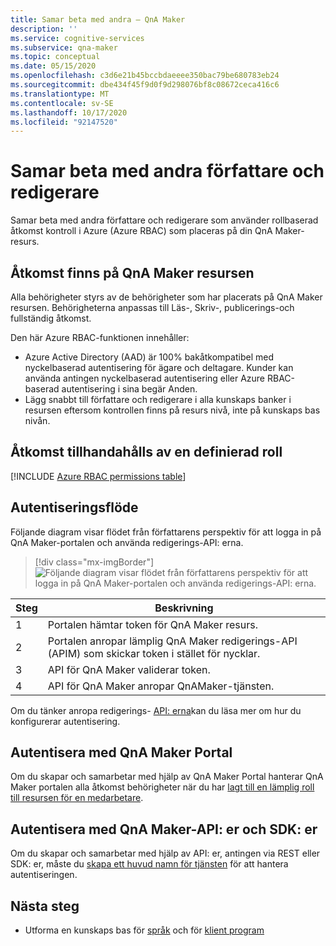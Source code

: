 ```yaml
---
title: Samar beta med andra – QnA Maker
description: ''
ms.service: cognitive-services
ms.subservice: qna-maker
ms.topic: conceptual
ms.date: 05/15/2020
ms.openlocfilehash: c3d6e21b45bccbdaeeee350bac79be680783eb24
ms.sourcegitcommit: dbe434f45f9d0f9d298076bf8c08672ceca416c6
ms.translationtype: MT
ms.contentlocale: sv-SE
ms.lasthandoff: 10/17/2020
ms.locfileid: "92147520"
---
```

# <a name="collaborate-with-other-authors-and-editors"></a>Samar beta med andra författare och redigerare

Samar beta med andra författare och redigerare som använder rollbaserad åtkomst kontroll i Azure (Azure RBAC) som placeras på din QnA Maker-resurs.

## <a name="access-is-provided-on-the-qna-maker-resource"></a>Åtkomst finns på QnA Maker resursen

Alla behörigheter styrs av de behörigheter som har placerats på QnA Maker resursen. Behörigheterna anpassas till Läs-, Skriv-, publicerings-och fullständig åtkomst.

Den här Azure RBAC-funktionen innehåller:
* Azure Active Directory (AAD) är 100% bakåtkompatibel med nyckelbaserad autentisering för ägare och deltagare. Kunder kan använda antingen nyckelbaserad autentisering eller Azure RBAC-baserad autentisering i sina begär Anden.
* Lägg snabbt till författare och redigerare i alla kunskaps banker i resursen eftersom kontrollen finns på resurs nivå, inte på kunskaps bas nivån.

## <a name="access-is-provided-by-a-defined-role"></a>Åtkomst tillhandahålls av en definierad roll

[!INCLUDE [Azure RBAC permissions table](../includes/role-based-access-control.md)]

## <a name="authentication-flow"></a>Autentiseringsflöde

Följande diagram visar flödet från författarens perspektiv för att logga in på QnA Maker-portalen och använda redigerings-API: erna.

> [!div class="mx-imgBorder"]
> ![Följande diagram visar flödet från författarens perspektiv för att logga in på QnA Maker-portalen och använda redigerings-API: erna.](../media/qnamaker-how-to-collaborate-knowledge-base/rbac-flow-from-portal-to-service.png)

|Steg|Beskrivning|
|--|--|
|1|Portalen hämtar token för QnA Maker resurs.|
|2|Portalen anropar lämplig QnA Maker redigerings-API (APIM) som skickar token i stället för nycklar.|
|3|API för QnA Maker validerar token.|
|4 |API för QnA Maker anropar QnAMaker-tjänsten.|

Om du tänker anropa redigerings- [API: erna](../How-To/collaborate-knowledge-base.md)kan du läsa mer om hur du konfigurerar autentisering.

## <a name="authenticate-by-qna-maker-portal"></a>Autentisera med QnA Maker Portal

Om du skapar och samarbetar med hjälp av QnA Maker Portal hanterar QnA Maker portalen alla åtkomst behörigheter när du har [lagt till en lämplig roll till resursen för en medarbetare](../How-To/collaborate-knowledge-base.md).

## <a name="authenticate-by-qna-maker-apis-and-sdks"></a>Autentisera med QnA Maker-API: er och SDK: er

Om du skapar och samarbetar med hjälp av API: er, antingen via REST eller SDK: er, måste du [skapa ett huvud namn för tjänsten](../../authentication.md#assign-a-role-to-a-service-principal) för att hantera autentiseringen.

## <a name="next-step"></a>Nästa steg

* Utforma en kunskaps bas för [språk](design-language-culture.md) och för [klient program](integration-with-other-applications.md)
